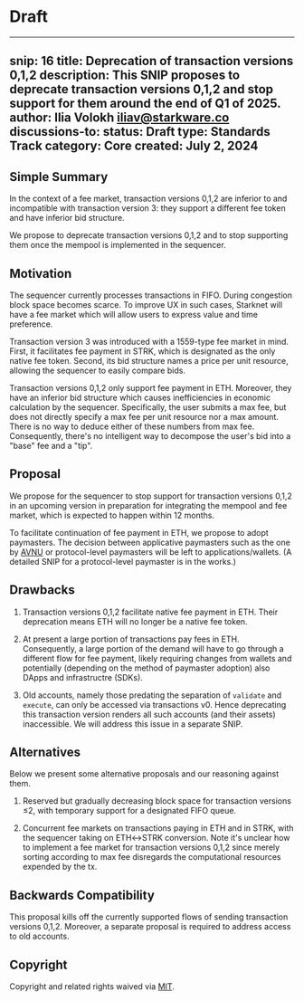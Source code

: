 # Draft
---
snip: 16
title: Deprecation of transaction versions 0,1,2
description: This SNIP proposes to deprecate transaction versions 0,1,2 and stop support for them around the end of Q1 of 2025.
author: Ilia Volokh <iliav@starkware.co>
discussions-to: 
status: Draft
type: Standards Track
category: Core
created: July 2, 2024
---

## Simple Summary
In the context of a fee market, transaction versions 0,1,2 are inferior to and incompatible with transaction version 3: they support a different fee token and have inferior bid structure.

We propose to deprecate transaction versions 0,1,2 and to stop supporting them once the mempool is implemented in the sequencer.

## Motivation

The sequencer currently processes transactions in FIFO. During congestion block space becomes scarce. To improve UX in such cases, Starknet will have a fee market which will allow users to express value and time preference.

Transaction version 3 was introduced with a 1559-type fee market in mind. First, it facilitates fee payment in STRK, which is designated as the only native fee token. Second, its bid structure names a price per unit resource, allowing the sequencer to easily compare bids.

Transaction versions 0,1,2 only support fee payment in ETH. Moreover, they have an inferior bid structure which causes inefficiencies in economic calculation by the sequencer. Specifically, the user submits a max fee, but does not directly specify a max fee per unit resource nor a max amount. There is no way to deduce either of these numbers from max fee. Consequently, there's no intelligent way to decompose the user's bid into a "base" fee and a "tip".

## Proposal

We propose for the sequencer to stop support for transaction versions 0,1,2 in an upcoming version in preparation for integrating the mempool and fee market, which is expected to happen within 12 months.

To facilitate continuation of fee payment in ETH, we propose to adopt paymasters. The decision between applicative paymasters such as the one by [AVNU](https://doc.avnu.fi/starknet-paymaster/architecture-overview) or protocol-level paymasters will be left to applications/wallets. (A detailed SNIP for a protocol-level paymaster is in the works.)

## Drawbacks

1. Transaction versions 0,1,2 facilitate native fee payment in ETH. Their deprecation means ETH will no longer be a native fee token.

2. At present a large portion of transactions pay fees in ETH. Consequently, a large portion of the demand will have to go through a different flow for fee payment, likely requiring changes from wallets and potentially (depending on the method of paymaster adoption) also DApps and infrastructre (SDKs).

3. Old accounts, namely those predating the separation of `validate` and `execute`, can only be accessed via transactions v0. Hence deprecating this transaction version renders all such accounts (and their assets) inaccessible. We will address this issue in a separate SNIP.

## Alternatives

Below we present some alternative proposals and our reasoning against them.

1. Reserved but gradually decreasing block space for transaction versions ≤2, with temporary support for a designated FIFO queue.

2. Concurrent fee markets on transactions paying in ETH and in STRK, with the sequencer taking on ETH↔STRK conversion. Note it's unclear how to implement a fee market for transaction versions 0,1,2 since merely sorting according to max fee disregards the computational resources expended by the tx.

## Backwards Compatibility
This proposal kills off the currently supported flows of sending transaction versions 0,1,2. Moreover, a separate proposal is required to address access to old accounts.

## Copyright

Copyright and related rights waived via [MIT](../LICENSE).
